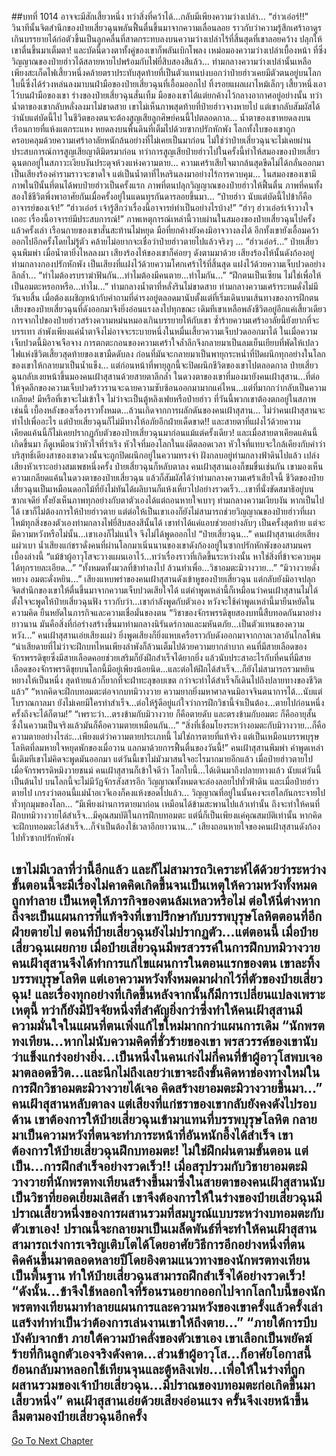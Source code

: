 ##บทที่ 1014 อาจจะมีสักเสี้ยวหนึ่ง
ทว่าสิ่งที่คว้าได้...กลับมีเพียงความว่างเปล่า...
“ฮ่าวเอ๋อร์!!” วินาทีนั้นจิตสำนึกของป๋ายเสี่ยวฉุนพลันฟื้นตื่นขึ้นมาจากความเลื่อนลอย ราวกับว่าความรู้สึกเศร้าอาดูรเกินบรรยายได้ก่อตัวขึ้นเป็นลูกคลื่นที่สาดกระทบลงบนความว่างเปล่าไร้ที่สิ้นสุดที่เขาลอยคว้าง ปลุกให้เขาตื่นขึ้นมาเต็มตา!
และบัดนี้ดวงตาทั้งคู่ของเขาก็พลันเบิกโพลง เหม่อมองความว่างเปล่าเบื้องหน้า ที่ซึ่งวิญญาณของป๋ายฮ่าวได้สลายหายไปพร้อมกับไฟยี่สิบสองสีแล้ว...
ท่ามกลางความว่างเปล่านั้นเหลือเพียงสะเก็ดไฟเสี้ยวหนึ่งคล้ายตราประทับสุดท้ายที่เป็นตัวแทนบ่งบอกว่าป๋ายฮ่าวเคยมีตัวตนอยู่บนโลกใบนี้ซึ่งได้ร่วงหล่นลงมาบนฝ่ามือของป๋ายเสี่ยวฉุนที่เอื้อมออกไป ทิ้งรอยแผลเผาไหม้เล็กๆ เสี้ยวหนึ่งเอาไว้บนฝ่ามือของเขา
ร่างของป๋ายเสี่ยวฉุนสั่นเทิ้ม มือของเขาได้แต่ยกค้างไว้กลางอากาศอยู่อย่างนั้น ทว่าน้ำตาของเขากลับหลั่งลงมาไม่ขาดสาย
เขาไม่เห็นภาพสุดท้ายที่ป๋ายฮ่าวจางหายไป แต่เขากลับสัมผัสได้ว่านับแต่บัดนี้ไป ในชีวิตของตนจะต้องสูญเสียลูกศิษย์คนนี้ไปตลอดกาล...
น้ำตาของเขาหยดลงบนเรือนกายที่แห้งแตกระแหง หยดลงบนพื้นดินที่เต็มไปด้วยซากปรักหักพัง โลกทั้งใบของเขาถูกครอบคลุมด้วยความเศร้าอาลัยหนักล้นอย่างที่ไม่เคยเป็นมาก่อน
ไม่ใช่ว่าป๋ายเสี่ยวฉุนจะไม่เคยผ่านประสบการณ์การสูญเสียญาติมิตรมาก่อน ทว่าการสูญเสียป๋ายฮ่าวไปในครั้งนี้ทำให้สมองของป๋ายเสี่ยวฉุนตกอยู่ในสภาวะเงียบงันประดุจห้วงแห่งความตาย...
ความเศร้าเสียใจมากล้นสุดขีดไม่ได้กลั่นออกมาเป็นเสียงร้องคำรามราวจะขาดใจ แต่เป็นน้ำตาที่ไหลรินลงมาอย่างไร้การควบคุม...
ในสมองของเขามีภาพในปีนั้นที่ตนได้พบป๋ายฮ่าวเป็นครั้งแรก ภาพที่ตนปลุกวิญญาณของป๋ายฮ่าวให้ฟื้นตื่น ภาพที่คนทั้งสองใช้ชีวิตพึ่งพาอาศัยกันเมื่อครั้งอยู่ในแดนทุรกันดารลอยขึ้นมา...
“ป๋ายฮ่าว นับแต่บัดนี้ไปข้าก็คืออาจารย์ของเจ้า!”
“ฮ่าวเอ๋อร์ เจ้ารู้สึกว่าเรื่องนี้อาจารย์ทำเป็นอย่างไรบ้าง!”
“ฮ่าๆ ฮ่าวเอ๋อร์เจ้าวางใจเถอะ เรื่องนี้อาจารย์มีประสบการณ์!”
ภาพเหตุการณ์เหล่านี้วาบผ่านในสมองของป๋ายเสี่ยวฉุนไปครั้งแล้วครั้งเล่า เรือนกายของเขาสั่นสะท้านไม่หยุด มือที่ยกค้างยังคงมิอาจวางลงได้ อีกทั้งเขายังเอื้อมคว้าออกไปอีกครั้งโดยไม่รู้ตัว คล้ายไม่อยากจะเชื่อว่าป๋ายฮ่าวตายไปแล้วจริงๆ ...
“ฮ่าวเอ๋อร์...” ป๋ายเสี่ยวฉุนพึมพำ เมื่อน้ำตายิ่งไหลลงมา เสียงร้องไห้ของเขาก็ค่อยๆ ดังตามมาด้วย เสียงร้องไห้นั้นดังก้องอยู่ท่ามกลางกองปรักหักพัง เป็นเสียงที่แฝงไว้ด้วยความโศกเศร้าไร้ที่สิ้นสุด แฝงไว้ด้วยความเจ็บปวดอย่างลึกล้ำ...
“ทำไมต้องรบราฆ่าฟันกัน...ทำไมต้องมีคนตาย...ทำไมกัน...”
“ฝึกตนเป็นเซียน ไม่ใช่เพื่อให้เป็นอมตะหรอกหรือ...ทำไม...” ท่ามกลางน้ำตาที่หลั่งรินไม่ขาดสาย ท่ามกลางความเศร้าระทมดั่งไม่มีวันจบสิ้น เมื่อต้องเผชิญหน้ากับคำถามที่ดำรงอยู่ตลอดมานับตั้งแต่ที่เริ่มเดินบนเส้นทางของการฝึกตน เสียงของป๋ายเสี่ยวฉุนที่ดังออกมาจึงยิ่งอ่อนแรงลงไปทุกขณะ
เดิมทีเขาเหลือพลังชีวิตอยู่อีกแค่เสี้ยวเดียว การจากไปของป๋ายฮ่าวสร้างความหม่นหมองเกินบรรยายให้กับเขา ซ้ำร้ายความเศร้าอาลัยนี้ยังยากที่จะบรรเทา ลำพังเพียงแค่น้ำตาจึงไม่อาจจะระบายหนึ่งในหมื่นเสี้ยวความเจ็บปวดออกมาได้
ในเมื่อความเจ็บปวดนี้มิอาจเจือจาง การตกตะกอนของความเศร้าใจล้ำลึกจึงกลายมาเป็นลมเย็นเยียบที่พัดให้เปลวไฟแห่งชีวิตเสี้ยวสุดท้ายของเขามืดดับลง ก่อนที่มันจะกลายมาเป็นพายุกระหน่ำที่ปิดผนึกทุกอย่างในโลกของเขาให้กลายมาเป็นน้ำแข็ง...
แต่ก่อนหน้าที่พายุลูกนี้จะปิดผนึกชีวิตของเขาไปตลอดกาล ป๋ายเสี่ยวฉุนกลับเงยหน้าขึ้นมองคนเฝ้าสุสานด้วยสายตาลึกล้ำ ในดวงตาของเขาที่มองมายังคนเฝ้าสุสาน...ที่ต่อให้จุดลึกของความเจ็บปวดร้าวรานจะฉายความซับซ้อนออกมามากแค่ไหน...แต่ที่มากกว่ากลับเป็นความเกลียด!
มีหรือที่เขาจะไม่เข้าใจ ไม่ว่าจะเป็นตู้หลิงเฟยหรือป๋ายฮ่าว ที่วันนี้พวกเขาต้องตกอยู่ในสภาพเช่นนี้ เบื้องหลังของเรื่องราวทั้งหมด...ล้วนเกิดจากการผลักดันของคนเฝ้าสุสาน...
ไม่ว่าคนเฝ้าสุสานจะทำไปเพื่ออะไร แต่ป๋ายเสี่ยวฉุนก็ไม่มีทางให้อภัยอีกฝ่ายเด็ดขาด!!
และสายตาที่แฝงไว้ด้วยความเคียดแค้นนี้ก็ไม่เคยปรากฏกับตัวของป๋ายเสี่ยวฉุนมาก่อนแม้แต่ครั้งเดียว!
และเมื่อสายตาเคียดแค้นนี้เกิดขึ้นมา ก็ดูเหมือนว่าหัวใจที่ร่าเริง หัวใจที่มองโลกในแง่ดีตลอดเวลา หัวใจที่แทบจะใกล้เคียงกับคำว่าบริสุทธิ์เดียงสาของเขาดวงนั้นจะถูกปิดผนึกอยู่ในความทรงจำ ฝังกลบอยู่ท่ามกลางฟ้าดินไปแล้ว
เปล่งเสียงหัวเราะอย่างสมเพชหนึ่งครั้ง ป๋ายเสี่ยวฉุนก็หลับตาลง
คนเฝ้าสุสานเองก็ขมขื่นเช่นกัน เขามองเห็นความเกลียดแค้นในดวงตาของป๋ายเสี่ยวฉุน แล้วก็สัมผัสได้ว่าท่ามกลางความเศร้าเสียใจนี้ ชีวิตของป๋ายเสี่ยวฉุนเป็นเหมือนดอกไม้ที่ยังไม่ทันได้ผลิบานก็แห้งเหี่ยวไปอย่างรวดเร็ว...เขาที่นั่งขัดสมาธิอยู่บนซากเจดีย์ ทั้งยังเห็นภาพทุกอย่างกับตาตัวเองได้แต่ถอนหายใจเบาๆ ท่ามกลางความเงียบงัน
หากเป็นไปได้ เขาก็ไม่ต้องการให้ป๋ายฮ่าวตาย แต่ต่อให้เป็นเขาเองก็ยังไม่สามารถช่วยวิญญาณของป๋ายฮ่าวที่เผาไหม้ทุกสิ่งของตัวเองท่ามกลางไฟยี่สิบสองสีนั้นได้ เขาทำได้แค่แอบช่วยอย่างลับๆ เป็นครั้งสุดท้าย แต่จะมีความหวังหรือไม่นั้น...เขาเองก็ไม่แน่ใจ จึงไม่ได้พูดออกไป
“ป๋ายเสี่ยวฉุน...” คนเฝ้าสุสานเอ่ยเสียงแผ่วเบา น้ำเสียงแก่ชราดั่งคนที่ผ่านโลกมาเนิ่นนานของเขาดังก้องอยู่ในซากปรักหักพังของสามนครเบื้องล่างนี้
“แม้ข้าผู้อาวุโสจะวางแผนเอาไว้...ทว่าเรื่องราวที่เกิดขึ้นระหว่างนั้น หาใช่สิ่งที่ข้าจะควบคุมได้ทุกรายละเอียด...”
“ทั้งหมดทั้งมวลที่ข้าทำลงไป ล้วนทำเพื่อ...วิชาอมตะมิวางวาย...”
“มิวางวายดั่งหยาง อมตะดั่งหยิน...” เสียงแหบพร่าของคนเฝ้าสุสานดังเข้าหูของป๋ายเสี่ยวฉุน แต่กลับยังมิอาจปลุกจิตสำนึกของเขาให้ตื่นขึ้นมาจากความเจ็บปวดเสียใจได้
แต่คำพูดเหล่านี้ก็เหมือนว่าคนเฝ้าสุสานไม่ได้ตั้งใจจะพูดให้ป๋ายเสี่ยวฉุนฟัง ราวกับว่า...เขากำลังพูดกับตัวเอง หวังจะใช้คำพูดเหล่านี้มายืนหยัดในความคิด ยืนหยัดในภารกิจและความเชื่อมั่นของตน
“วิชาของจักรพรรดิขุยสองบทนี้สืบทอดกันมาอย่างยาวนาน มันคือสิ่งที่ก่อร่างสร้างขึ้นมาท่ามกลางนิรันดร์กาลและมหันตภัย...เป็นตัวแทนของความหวัง...” คนเฝ้าสุสานเอ่ยเสียงแผ่ว ยิ่งพูดเสียงก็ยิ่งแหบเครือราวกับดังออกมาจากกาลเวลาอันไกลโพ้น
“น่าเสียดายที่ไม่ว่าจะฝึกบทไหนเพียงลำพังก็ล้วนเต็มไปด้วยความยากลำบาก คนที่มีสายเลือดของจักรพรรดิขุยซึ่งมีสายเลือดคอยช่วยเสริมก็ยังฝึกสำเร็จได้ยากยิ่ง แล้วนับประสาอะไรกับที่คนที่มีสายเลือดของจักรพรรดิขุยบนโลกนี้มีอยู่เพียงน้อยนิด...และต่อให้ฝึกได้สำเร็จ...ก็ยังไม่สามารถรวมหยินหยางให้เป็นหนึ่ง สุดท้ายแล้วก็ยากที่จะฝ่าทะลุขอบเขต กว่าจะทำได้สำเร็จก็เดินไปถึงปลายทางของชีวิตแล้ว”
“หากคิดจะฝึกบทอมตะต่อจากบทมิวางวาย ความยากยิ่งมหาศาลจนมิอาจจินตนาการได้...นับแต่โบราณกาลมา ยังไม่เคยมีใครทำสำเร็จ...ต่อให้รู้ดีอยู่แก่ใจว่าการฝึกวิชานี้จำเป็นต้อง...ตายไปก่อนหนึ่งครั้งถึงจะได้ก็ตาม!”
“เพราะว่า...ตรงข้ามกับมิวางวาย ก็คือตายดับ และตรงข้ามกับอมตะ ก็คืออายุสั้น ซึ่งในความเป็นจริงแล้วมันก็คือความตายเหมือนกัน...”
“สิ่งที่เชื่อมโยงระหว่างอมตะกับมิวางวาย...ก็คือความตายอย่างไรล่ะ...เพียงแต่ว่าความตายประเภทนี้ ไม่ใช่การตายที่แท้จริง แต่เป็นเหมือนบรรพบุรุษโลหิตที่ลมหายใจหยุดพักของเมื่อวาน แลกมาด้วยการฟื้นตื่นของวันนี้!” คนเฝ้าสุสานพึมพำ คำพูดเหล่านี้เดิมทีเขาไม่คิดจะพูดมันออกมา แต่วันนี้เขาไม่มัวมาสนใจอะไรมากมายอีกแล้ว เมื่อป๋ายฮ่าวตายไป เมื่อจักรพรรดิหมิงวายชนม์ คนเฝ้าสุสานก็เข้าใจดีว่า โลกใบนี้...ได้เดินมาถึงปลายทางแล้ว
นับแต่วันนี้เป็นต้นไป บนโลกนี้จะไม่มีวัฏจักรสังสารอีก วิญญาณทั้งหมดจะล่องลอยไปทั่วฟ้าดิน และเมื่อป๋ายฮ่าวตายไป เกรงว่าตอนนี้แม่น้ำอเวจีเองก็คงแห้งขอดไปแล้ว...
วิญญาณที่อยู่ในนั้นคงจะเฮโลกันกระจายไปทั่วทุกมุมของโลก...
“มีเพียงผ่านการตายมาก่อน เหมือนได้ข้ามสะพานไปแล้วเท่านั้น ถึงจะทำให้คนที่ฝึกบทมิวางวายได้สำเร็จ...มีคุณสมบัติในการฝึกบทอมตะ แต่นี่ก็เป็นเพียงแค่คุณสมบัติเท่านั้น หากคิดจะฝึกบทอมตะได้สำเร็จ...ก็จำเป็นต้องใช้เวลาอีกยาวนาน...” เสียงถอนหายใจของคนเฝ้าสุสานดังก้องไปทั่วซากปรักหักพัง


เขาไม่มีเวลาที่ว่านี้อีกแล้ว และก็ไม่สามารถวิเคราะห์ได้ด้วยว่าระหว่างขั้นตอนนี้จะมีเรื่องไม่คาดคิดเกิดขึ้นจนเป็นเหตุให้ความหวังทั้งหมดถูกทำลาย เป็นเหตุให้ภารกิจของตนล้มเหลวหรือไม่
ต่อให้นี่ต่างหากถึงจะเป็นแผนการที่แท้จริงที่เขาปรึกษากับบรรพบุรุษโลหิตตอนที่อีกฝ่ายตายไป ตอนที่ป๋ายเสี่ยวฉุนยังไม่ปรากฏตัว...แต่ตอนนี้ เมื่อป๋ายเสี่ยวฉุนเผยกาย เมื่อป๋ายเสี่ยวฉุนมีพรสวรรค์ในการฝึกบทมิวางวาย คนเฝ้าสุสานจึงได้ทำการแก้ไขแผนการในตอนแรกของตน
เขาละทิ้งบรรพบุรุษโลหิต แต่เอาความหวังทั้งหมดมาฝากไว้ที่ตัวของป๋ายเสี่ยวฉุน!
และเรื่องทุกอย่างที่เกิดขึ้นหลังจากนั้นก็มีการเปลี่ยนแปลงเพราะเหตุนี้ ทว่าก็ยังมีปัจจัยหนึ่งที่สำคัญยิ่งกว่าซึ่งทำให้คนเฝ้าสุสานมีความมั่นใจในแผนที่ตนเพิ่งแก้ไขใหม่มากกว่าแผนการเดิม
“นักพรตทงเทียน...หากไม่นับความคิดที่ชั่วร้ายของเขา พรสวรรค์ของเขานับว่าแข็งแกร่งอย่างยิ่ง...เป็นหนึ่งในคนเก่งไม่กี่คนที่ข้าผู้อาวุโสพบเจอมาตลอดชีวิต...และนึกไม่ถึงเลยว่าเขาจะถึงขั้นคิดหาช่องทางใหม่ในการฝึกวิชาอมตะมิวางวายได้เจอ คิดสร้างยาอมตะมิวางวายขึ้นมา...” คนเฝ้าสุสานหลับตาลง แต่เสียงที่แก่ชราของเขากลับยังคงดังไปรอบด้าน
เขาต้องการให้ป๋ายเสี่ยวฉุนเข้ามาแทนที่บรรพบุรุษโลหิต กลายมาเป็นความหวังที่ตนจะทำภาระหน้าที่อันหนักอึ้งได้สำเร็จ เขาต้องการให้ป๋ายเสี่ยวฉุนฝึกบทอมตะ!
ไม่ใช่ฝึกฝนตามขั้นตอน แต่เป็น...การฝึกสำเร็จอย่างรวดเร็ว!!
เมื่อสรุปรวมกับวิชายาอมตะมิวางวายที่นักพรตทงเทียนสร้างขึ้นมาซึ่งในสายตาของคนเฝ้าสุสานนับเป็นวิชาที่ยอดเยี่ยมเลิศล้ำ เขาจึงต้องการให้ในร่างของป๋ายเสี่ยวฉุนมีปราณเสี้ยวหนึ่งของการผสานรวมที่สมบูรณ์แบบระหว่างบทอมตะกับตัวเขาเอง!
ปราณนี้จะกลายมาเป็นเมล็ดพันธ์ที่จะทำให้คนเฝ้าสุสานสามารถเร่งการเจริญเติบโตได้โดยอาศัยวิธีการอีกอย่างหนึ่งที่ตนคิดค้นขึ้นมาตลอดหลายปีโดยอิงตามแนวทางของนักพรตทงเทียนเป็นพื้นฐาน ทำให้ป๋ายเสี่ยวฉุนสามารถฝึกสำเร็จได้อย่างรวดเร็ว!
“ดังนั้น...ข้าจึงใช้หลอกใจที่ร้อนรนอยากออกไปจากโลกใบนี้ของนักพรตทงเทียนมาทำลายแผนการและความหวังของเขาครั้งแล้วครั้งเล่า แสร้งทำท่าเป็นว่าต้องการเล่นงานเขาให้ถึงตาย...”
“ภายใต้การบีบบังคับจากข้า ภายใต้ความบ้าคลั่งของตัวเขาเอง เขาเลือกเป็นพยัคฆ์ร้ายที่กินลูกตัวเองจริงดังคาด...ส่วนข้าผู้อาวุโส...ก็อาศัยโอกาสนี้ย้อนกลับมาหลอกใช้เทียนจุนและตู้หลิงเฟย...เพื่อให้ในร่างที่ถูกผสานรวมของเจ้าป๋ายเสี่ยวฉุน...มีปราณของบทอมตะก่อเกิดขึ้นมาเสี้ยวหนึ่ง” คนเฝ้าสุสานเอ่ยด้วยเสียงอ่อนแรง ครั้นจึงเงยหน้าขึ้น ลืมตามองป๋ายเสี่ยวฉุนอีกครั้ง
------






[Go To Next Chapter]( ./161.md)